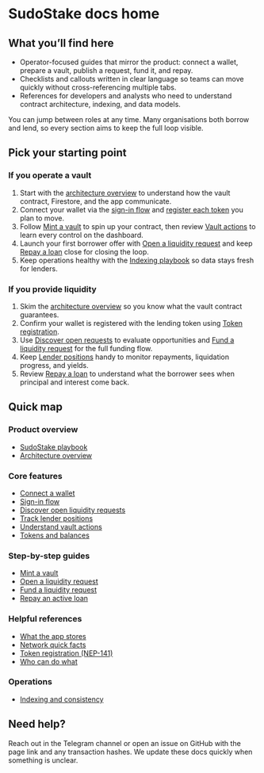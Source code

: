 # SudoStake docs home

## What you’ll find here
- Operator-focused guides that mirror the product: connect a wallet, prepare a vault, publish a request, fund it, and repay.
- Checklists and callouts written in clear language so teams can move quickly without cross-referencing multiple tabs.
- References for developers and analysts who need to understand contract architecture, indexing, and data models.

You can jump between roles at any time. Many organisations both borrow and lend, so every section aims to keep the full loop visible.

## Pick your starting point

### If you operate a vault
1. Start with the [architecture overview](./architecture.md) to understand how the vault contract, Firestore, and the app communicate.
2. Connect your wallet via the [sign-in flow](./features/authentication-signin-flow.md) and [register each token](./reference/token-registration.md) you plan to move.
3. Follow [Mint a vault](./guides/create-vault.md) to spin up your contract, then review [Vault actions](./features/vaults.md) to learn every control on the dashboard.
4. Launch your first borrower offer with [Open a liquidity request](./guides/opening-liquidity-request.md) and keep [Repay a loan](./guides/repay-loan.md) close for closing the loop.
5. Keep operations healthy with the [Indexing playbook](./operations/indexing.md) so data stays fresh for lenders.

### If you provide liquidity
1. Skim the [architecture overview](./architecture.md) so you know what the vault contract guarantees.
2. Confirm your wallet is registered with the lending token using [Token registration](./reference/token-registration.md).
3. Use [Discover open requests](./features/discover.md) to evaluate opportunities and [Fund a liquidity request](./guides/fund-liquidity-request.md) for the full funding flow.
4. Keep [Lender positions](./features/lender-positions.md) handy to monitor repayments, liquidation progress, and yields.
5. Review [Repay a loan](./guides/repay-loan.md) to understand what the borrower sees when principal and interest come back.

## Quick map

### Product overview
- [SudoStake playbook](./playbook.md)
- [Architecture overview](./architecture.md)

### Core features
- [Connect a wallet](./features/authentication.md)
- [Sign-in flow](./features/authentication-signin-flow.md)
- [Discover open liquidity requests](./features/discover.md)
- [Track lender positions](./features/lender-positions.md)
- [Understand vault actions](./features/vaults.md)
- [Tokens and balances](./features/tokens.md)

### Step-by-step guides
- [Mint a vault](./guides/create-vault.md)
- [Open a liquidity request](./guides/opening-liquidity-request.md)
- [Fund a liquidity request](./guides/fund-liquidity-request.md)
- [Repay an active loan](./guides/repay-loan.md)

### Helpful references
- [What the app stores](./reference/data-model.md)
- [Network quick facts](./reference/networks.md)
- [Token registration (NEP-141)](./reference/token-registration.md)
- [Who can do what](./reference/roles.md)

### Operations
- [Indexing and consistency](./operations/indexing.md)

## Need help?
Reach out in the Telegram channel or open an issue on GitHub with the page link and any transaction hashes. We update these docs quickly when something is unclear.

